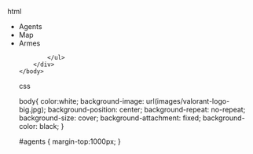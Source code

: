 html

<!DOCTYPE html>
<html>
<head> 
    <link rel="stylesheet" href="style.css"></head>
    <body>  
        <div left:150px class="content" >
            <ul>
                <li class="column">Agents</li>
                <li class="column">Map</li>
                <li class="column">Armes</li>
                
            </ul>
        </div>        
    </body>
</head>
</html>   

css

body{
    color:white;
background-image: url(images/valorant-logo-big.jpg);
    background-position: center;
    background-repeat: no-repeat;
    background-size: cover;
background-attachment: fixed;
    background-color: black;
}

#agents {
    margin-top:1000px;
}
